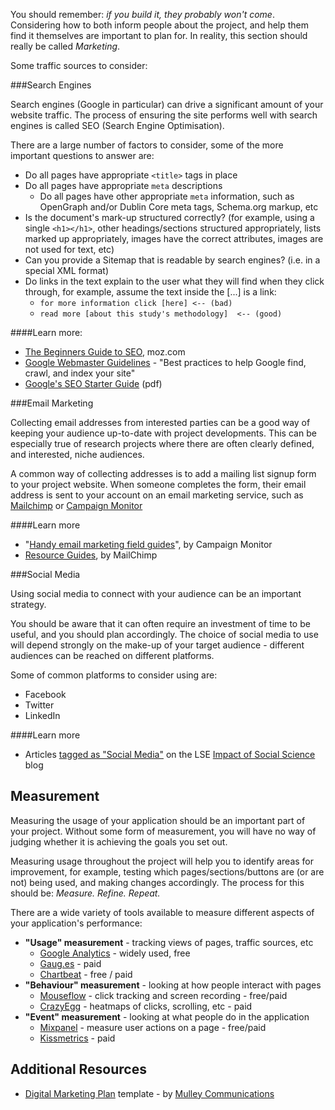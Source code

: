 
You should remember: _if you build it, they probably won't come_. Considering how to both inform people about the project, and help them find it themselves are important to plan for. In reality, this section should really be called *Marketing*.

Some traffic sources to consider:

###Search Engines 

Search engines (Google in particular) can drive a significant amount of your website traffic. The process of ensuring the site performs well with search engines is called SEO (Search Engine Optimisation).

There are a large number of factors to consider, some of the more important questions to answer are:

- Do all pages have appropriate `<title>` tags in place
- Do all pages have appropriate `meta` descriptions
    - Do all pages have other appropriate `meta` information, such as OpenGraph and/or Dublin Core meta tags, Schema.org markup, etc
- Is the document's mark-up structured correctly? (for example, using a single `<h1></h1>`, other headings/sections structured appropriately, lists marked up appropriately, images have the correct attributes, images are not used for text, etc)
- Can you provide a Sitemap that is readable by search engines? (i.e. in a special XML format)
- Do links in the text explain to the user what they will find when they click through, for example, assume the text inside the [...] is a link:
    - `for more information click [here] <-- (bad)`
    - `read more [about this study's methodology]  <-- (good)`


####Learn more:
- [The Beginners Guide to SEO](http://moz.com/beginners-guide-to-seo), moz.com
- [Google Webmaster Guidelines](https://support.google.com/webmasters/answer/35769) - "Best practices to help Google find, crawl, and index your site"
- [Google's SEO Starter Guide](http://static.googleusercontent.com/media/www.google.com/en//webmasters/docs/search-engine-optimization-starter-guide.pdf) (pdf)

###Email Marketing
 
Collecting email addresses from interested parties can be a good way of keeping your audience up-to-date with project developments. This can be especially true of research projects where there are often clearly defined, and interested, niche audiences. 

A common way of collecting addresses is to add a mailing list signup form to your project website. When someone completes the form, their email address is sent to your account on an email marketing service, such as [Mailchimp](http://mailchimp.com) or [Campaign Monitor](http://campaignmonitor.com)

####Learn more
- "[Handy email marketing field guides](https://www.campaignmonitor.com/guides/)", by Campaign Monitor
- [Resource Guides](http://mailchimp.com/resources/), by MailChimp


###Social Media

Using social media to connect with your audience can be an important strategy. 

You should be aware that it can often require an investment of time to be useful, and you should plan accordingly. The choice of social media to use will depend strongly on the make-up of your target audience - different audiences can be reached on different platforms.

Some of common platforms to consider using are:

- Facebook
- Twitter
- LinkedIn

####Learn more
- Articles [tagged as "Social Media"](http://blogs.lse.ac.uk/impactofsocialsciences/category/social-media-2/) on the LSE [Impact of Social Science](http://blogs.lse.ac.uk/impactofsocialsciences/) blog


## Measurement

Measuring the usage of your application should be an important part of your project. Without some form of measurement, you will have no way of judging whether it is achieving the goals you set out.

Measuring usage throughout the project will help you to identify areas for improvement, for example, testing which pages/sections/buttons are (or are not) being used, and making changes accordingly. The process for this should be: *Measure. Refine. Repeat.*

There are a wide variety of tools available to measure different aspects of your application's performance:

- **"Usage" measurement** - tracking views of pages, traffic sources, etc
    - [Google Analytics](http://google.com/analytics) - widely used, free
    - [Gaug.es](http://get.gaug.es/) - paid
    - [Chartbeat](https://chartbeat.com/for-everyone/) - free / paid
- **"Behaviour" measurement** - looking at how people interact with pages
    - [Mouseflow](http://mouseflow.com) - click tracking and screen recording - free/paid
    - [CrazyEgg](https://www.crazyegg.com/pricing) - heatmaps of clicks, scrolling, etc - paid
- **"Event" measurement** - looking at what people do in the application
    - [Mixpanel](https://mixpanel.com/) - measure user actions on a page - free/paid
    - [Kissmetrics](https://www.kissmetrics.com/) - paid
    




## Additional Resources
- [Digital Marketing Plan](http://mulley.ie/marketingplan/) template - by [Mulley Communications](http://mulley.ie)
